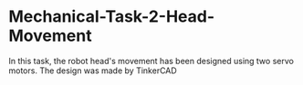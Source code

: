# Mechanical-Task-2-Head-Movement
In this task, the robot head's movement has been designed using two servo motors. The design was made by TinkerCAD 
